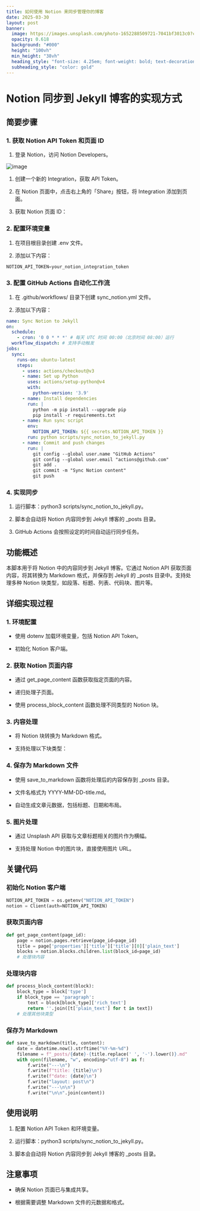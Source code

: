 ```yaml
---
title: 如何使用 Notion 来同步管理你的博客
date: 2025-03-30
layout: post
banner:
  image: https://images.unsplash.com/photo-1652288509721-7041bf3013c0?crop=entropy&cs=tinysrgb&fit=max&fm=jpg&ixid=M3w2OTIwMzJ8MHwxfHJhbmRvbXx8fHx8fHx8fDE3NDMzNjYwNTV8&ixlib=rb-4.0.3&q=80&w=1080
  opacity: 0.618
  background: "#000"
  height: "100vh"
  min_height: "38vh"
  heading_style: "font-size: 4.25em; font-weight: bold; text-decoration: underline"
  subheading_style: "color: gold"
---
```


# Notion 同步到 Jekyll 博客的实现方式

## 简要步骤

### 1. 获取 Notion API Token 和页面 ID

1. 登录 Notion，访问 Notion Developers。

![image](https://prod-files-secure.s3.us-west-2.amazonaws.com/a7a0cc5a-89b9-4cda-8686-1fba0ca52f40/d19c1afe-dea5-4312-9333-786b0ba83054/image.png?X-Amz-Algorithm=AWS4-HMAC-SHA256&X-Amz-Content-Sha256=UNSIGNED-PAYLOAD&X-Amz-Credential=ASIAZI2LB466UNUX3IQG%2F20250330%2Fus-west-2%2Fs3%2Faws4_request&X-Amz-Date=20250330T202054Z&X-Amz-Expires=3600&X-Amz-Security-Token=IQoJb3JpZ2luX2VjECwaCXVzLXdlc3QtMiJHMEUCICspvrwzTQCyAJyAlfSs%2F7QypbViCgQs62gSKs%2B%2FCmwJAiEAzC824uSLk8l%2BXHuf7MUwjCI6Anv9rVhFjprzT6WWQbQqiAQIlf%2F%2F%2F%2F%2F%2F%2F%2F%2F%2FARAAGgw2Mzc0MjMxODM4MDUiDHIjjR8%2Bqk8KKzP0tCrcA6cYbgo8UNu0i7hITF8pE%2BLai%2B5BuCHzULnzOgL4Doa67nc90LVeaEW5JxCH91ofAJw2r9wa2JFKvsKhZHQdLtRkoLh7YNPwYuqaPW34g7a9IyKUPqJdYXuc%2BIPfO4EDiDt1Zwji7KzNHSh%2FoDBkZmHfdt9SymxiFJFk48vD8VjrFRxRNiDt8vuRNePAKOdX6JdVKa1cLrIkQeqmvDm4yZ%2By08s4wzuHeyy8BQ3gyJF5zWALjO0PaS8QrGeIW0OKLYNJAlwGw92CY9mEhqzc%2FK36pyqru7kOof%2FlBq5HtrfZ2iyeJ4Zq0oalxWYgffbZl6xJtS93GCEAHpWItvD6BJoCgXspYuJfhD%2B00sK03kTwFm4xd1hyihZi6DZgYuHBpyqNe5nttZOf3RobJRjDZw3r6%2FSYhu0K2Uh10MudEm3evt8CAJNi%2B9a%2FmVf9nJxVGjs5ZlUOPQt7yhfk9qQhHa74A2db%2FNV55t8vcn0668L0vbqhJWa0qieBmiZlzY%2FOaB6ET7IUp%2FpGseiSkUvVRkDNfaGCsk0S%2F6LdKBq07GbLbbYbTyV68JyEywHYVFSanBzIlkg9wdT2xf3Ra74YDQ0G%2BREujW1UUmfr%2FuPrpd%2F4rSC1qNjAfCTQfIYxMPW1pr8GOqUBfo2Q93lv4LPIJMMevujHSClavBb9455uurHALWiIX%2FWju2bY3cxsDar28cgQuB2YsGjS3aIf9%2FI4yTV%2Fr8lVw0nOiQGvjP7yrRAbh5%2BYeuCXySO8AJYvP1FdeewwKB0kCRWpcMUjor5WZNlBx%2FfkelxhFJA6L2ax6cJSci%2BXMsA89%2FmeP%2BoTqBQLiGLylXZPqf8bZrkynuBsbHlBMwT7VqXLS%2Btg&X-Amz-Signature=7922f05a020e420a10dd0b8c5cbb0f13362b28882e0cb74cdbfa27e05de053e2&X-Amz-SignedHeaders=host&x-id=GetObject)

1. 创建一个新的 Integration，获取 API Token。

1. 在 Notion 页面中，点击右上角的「Share」按钮，将 Integration 添加到页面。

1. 获取 Notion 页面 ID：


### 2. 配置环境变量

1. 在项目根目录创建 .env 文件。

1. 添加以下内容：

```javascript
NOTION_API_TOKEN=your_notion_integration_token
```

### 3. 配置 GitHub Actions 自动化工作流

1. 在 .github/workflows/ 目录下创建 sync_notion.yml 文件。

1. 添加以下内容：

```yaml
name: Sync Notion to Jekyll
on:
  schedule:
    - cron: '0 0 * * *' # 每天 UTC 时间 00:00（北京时间 08:00）运行
  workflow_dispatch: # 支持手动触发
jobs:
  sync:
    runs-on: ubuntu-latest
    steps:
      - uses: actions/checkout@v3
      - name: Set up Python
        uses: actions/setup-python@v4
        with:
          python-version: '3.9'
      - name: Install dependencies
        run: |
          python -m pip install --upgrade pip
          pip install -r requirements.txt
      - name: Run sync script
        env:
          NOTION_API_TOKEN: ${{ secrets.NOTION_API_TOKEN }}
        run: python scripts/sync_notion_to_jekyll.py
      - name: Commit and push changes
        run: |
          git config --global user.name "GitHub Actions"
          git config --global user.email "actions@github.com"
          git add .
          git commit -m "Sync Notion content"
          git push
```

### 4. 实现同步

1. 运行脚本：python3 scripts/sync_notion_to_jekyll.py。

1. 脚本会自动将 Notion 内容同步到 Jekyll 博客的 _posts 目录。

1. GitHub Actions 会按照设定的时间自动运行同步任务。

## 功能概述

本脚本用于将 Notion 中的内容同步到 Jekyll 博客。它通过 Notion API 获取页面内容，将其转换为 Markdown 格式，并保存到 Jekyll 的 _posts 目录中。支持处理多种 Notion 块类型，如段落、标题、列表、代码块、图片等。

## 详细实现过程

### 1. 环境配置

- 使用 dotenv 加载环境变量，包括 Notion API Token。

- 初始化 Notion 客户端。

### 2. 获取 Notion 页面内容

- 通过 get_page_content 函数获取指定页面的内容。

- 递归处理子页面。

- 使用 process_block_content 函数处理不同类型的 Notion 块。

### 3. 内容处理

- 将 Notion 块转换为 Markdown 格式。

- 支持处理以下块类型：


### 4. 保存为 Markdown 文件

- 使用 save_to_markdown 函数将处理后的内容保存到 _posts 目录。

- 文件名格式为 YYYY-MM-DD-title.md。

- 自动生成文章元数据，包括标题、日期和布局。

### 5. 图片处理

- 通过 Unsplash API 获取与文章标题相关的图片作为横幅。

- 支持处理 Notion 中的图片块，直接使用图片 URL。

## 关键代码

### 初始化 Notion 客户端

```python
NOTION_API_TOKEN = os.getenv("NOTION_API_TOKEN")
notion = Client(auth=NOTION_API_TOKEN)
```

### 获取页面内容

```python
def get_page_content(page_id):
    page = notion.pages.retrieve(page_id=page_id)
    title = page['properties']['title']['title'][0]['plain_text']
    blocks = notion.blocks.children.list(block_id=page_id)
    # 处理块内容
```

### 处理块内容

```python
def process_block_content(block):
    block_type = block['type']
    if block_type == 'paragraph':
        text = block[block_type]['rich_text']
        return ''.join([t['plain_text'] for t in text])
    # 处理其他块类型
```

### 保存为 Markdown

```python
def save_to_markdown(title, content):
    date = datetime.now().strftime("%Y-%m-%d")
    filename = f"_posts/{date}-{title.replace(' ', '-').lower()}.md"
    with open(filename, "w", encoding="utf-8") as f:
        f.write("---\n")
        f.write(f"title: {title}\n")
        f.write(f"date: {date}\n")
        f.write("layout: post\n")
        f.write("---\n\n")
        f.write("\n\n".join(content))
```

## 使用说明

1. 配置 Notion API Token 和环境变量。

1. 运行脚本：python3 scripts/sync_notion_to_jekyll.py。

1. 脚本会自动将 Notion 内容同步到 Jekyll 博客的 _posts 目录。

## 注意事项

- 确保 Notion 页面已与集成共享。

- 根据需要调整 Markdown 文件的元数据和格式。